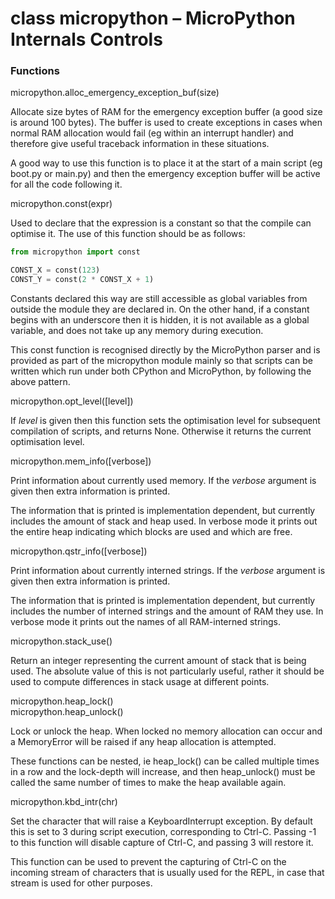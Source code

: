 # class micropython – MicroPython Internals Controls

### Functions
<function>micropython.alloc_emergency_exception_buf(size)</function>  

Allocate size bytes of RAM for the emergency exception buffer (a good size
is around 100 bytes). The buffer is used to create exceptions in cases when
normal RAM allocation would fail (eg within an interrupt handler) and
therefore give useful traceback information in these situations.

A good way to use this function is to place it at the start of a main script
(eg boot.py or main.py) and then the emergency exception buffer will be
active for all the code following it.

<function>micropython.const(expr)</function>  

Used to declare that the expression is a constant so that the compile can
optimise it. The use of this function should be as follows:  

```python  
from micropython import const  

CONST_X = const(123)
CONST_Y = const(2 * CONST_X + 1)
```
Constants declared this way are still accessible as global variables from
outside the module they are declared in.  On the other hand, if a constant
begins with an underscore then it is hidden, it is not available as a global
variable, and does not take up any memory during execution.

This const function is recognised directly by the MicroPython parser and is
provided as part of the micropython module mainly so that scripts can be
written which run under both CPython and MicroPython, by following the above
pattern.  

<function>micropython.opt_level([level])</function>  

If *level* is given then this function sets the optimisation level for subsequent
compilation of scripts, and returns None.  Otherwise it returns the current
optimisation level.  

<function>micropython.mem_info([verbose])</function>   

Print information about currently used memory.  If the *verbose* argument
is given then extra information is printed.

The information that is printed is implementation dependent, but currently
includes the amount of stack and heap used.  In verbose mode it prints out
the entire heap indicating which blocks are used and which are free.

<function>micropython.qstr_info([verbose])</function>

Print information about currently interned strings.  If the *verbose*
argument is given then extra information is printed.  

The information that is printed is implementation dependent, but currently
includes the number of interned strings and the amount of RAM they use.  In
verbose mode it prints out the names of all RAM-interned strings.

<function>micropython.stack_use()</function>  

Return an integer representing the current amount of stack that is being
used.  The absolute value of this is not particularly useful, rather it
should be used to compute differences in stack usage at different points.

<function>micropython.heap_lock()</function>  
<function>micropython.heap_unlock()</function>  

Lock or unlock the heap.  When locked no memory allocation can occur and a
MemoryError will be raised if any heap allocation is attempted.  

These functions can be nested, ie heap_lock() can be called multiple times
in a row and the lock-depth will increase, and then heap_unlock() must be
called the same number of times to make the heap available again.

<function>micropython.kbd_intr(chr)</function>  

Set the character that will raise a KeyboardInterrupt exception.  By
default this is set to 3 during script execution, corresponding to Ctrl-C.
Passing -1 to this function will disable capture of Ctrl-C, and passing 3
will restore it.  

This function can be used to prevent the capturing of Ctrl-C on the
incoming stream of characters that is usually used for the REPL, in case
that stream is used for other purposes.

